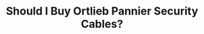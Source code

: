 ---
layout: community
category: community
title: "Should I Buy Ortlieb Pannier Security Cables?"
description: "Would anyone recommend buying the Ortlieb Pannier security cables? I never even knew they existed! Seems pointless to lock the pannier to the bike when anyone can just open it and have a rummage?"
isTopLevel: false
isSingleLevel: false
isArticle: false
datePublished: 2022-08-09 18:19:00 +0300
dateModified: 2022-08-09 18:19:00 +0300
published: true
---